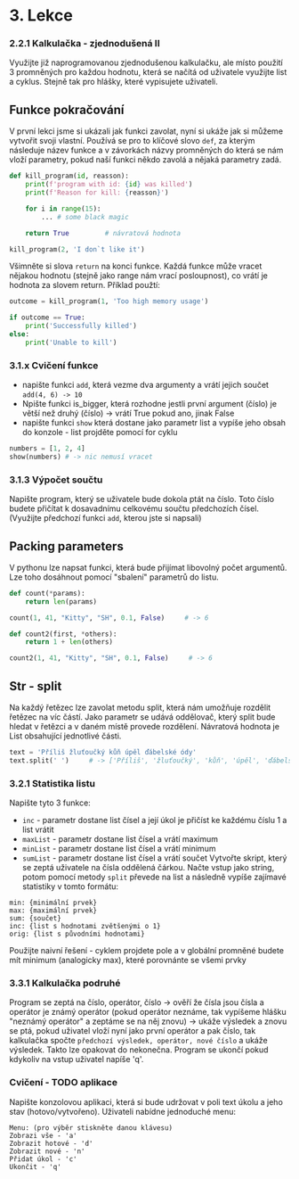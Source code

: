 # 3. Lekce

### 2.2.1 Kalkulačka - zjednodušená II
Využijte již naprogramovanou zjednodušenou kalkulačku, ale místo použití 3 promněných pro každou hodnotu, která se načítá od uživatele využijte list a cyklus. Stejně tak pro hlášky, které vypisujete uživateli.

## Funkce pokračování
V první lekci jsme si ukázali jak funkci zavolat, nyní si ukáže jak si můžeme vytvořit svoji vlastní. Používá se pro to klíčové slovo `def`, za kterým následuje název funkce a v závorkách názvy promněných do která se nám vloží parametry, pokud naší funkci někdo zavolá a nějaká parametry zadá.
```python
def kill_program(id, reasson):
    print(f'program with id: {id} was killed')
    print(f'Reason for kill: {reasson}')

    for i in range(15):
        ... # some black magic

    return True         # návratová hodnota

kill_program(2, 'I don`t like it')
```
Všimněte si slova `return` na konci funkce. Každá funkce může vracet nějakou hodnotu (stejně jako range nám vrací posloupnost), co vrátí je hodnota za slovem return. Příklad použtí:
```python
outcome = kill_program(1, 'Too high memory usage')

if outcome == True:
    print('Successfully killed')
else:
    print('Unable to kill')
```

### 3.1.x Cvičení funkce
* napište funkci `add`, která vezme dva argumenty a vrátí jejich součet
```add(4, 6) -> 10```
* Npište funkci is_bigger, která rozhodne jestli první argument (číslo) je větší než druhý (číslo) -> vrátí True pokud ano, jinak False
* napište funkci `show` která dostane jako parametr list a vypíše jeho obsah do konzole - list projděte pomocí for cyklu
```python
numbers = [1, 2, 4]
show(numbers) # -> nic nemusí vracet
```

### 3.1.3 Výpočet součtu
Napište program, který se uživatele bude dokola ptát na číslo. Toto číslo budete přičítat k dosavadnímu celkovému součtu předchozích čísel. (Využijte předchozí funkci `add`, kterou jste si napsali)

## Packing parameters
V pythonu lze napsat funkci, která bude přijímat libovolný počet argumentů. Lze toho dosáhnout pomocí "sbalení" parametrů do listu.
```python
def count(*params):
    return len(params)

count(1, 41, "Kitty", "SH", 0.1, False)     # -> 6

def count2(first, *others):
    return 1 + len(others)

count2(1, 41, "Kitty", "SH", 0.1, False)     # -> 6
```

## Str - split
Na každý řetězec lze zavolat metodu split, která nám umožňuje rozdělit řetězec na víc částí. Jako parametr se udává oddělovač, který split bude hledat v řetězci a v daném místě provede rozdělení. Návratová hodnota je List obsahující jednotlivé části.
```python
text = 'Příliš žluťoučký kůň úpěl ďábelské ódy'
text.split(' ')     # -> ['Příliš', 'žluťoučký', 'kůň', 'úpěl', 'ďábelské', 'ódy']
```

### 3.2.1 Statistika listu
Napište tyto 3 funkce:
* `inc` - parametr dostane list čísel a její úkol je přičíst ke každému číslu 1 a list vrátit
* `maxList` - parametr dostane list čísel a vrátí maximum
* `minList` - parametr dostane list čísel a vrátí minimum
* `sumList` - parametr dostane list čísel a vrátí součet
Vytvořte skript, který se zeptá uživatele na čísla oddělená čárkou. Načte vstup jako string, potom pomocí metody `split` převede na list a následně vypíše zajímavé statistiky v tomto formátu:
```text
min: {minimální prvek}
max: {maximální prvek}
sum: {součet}
inc: {list s hodnotami zvětšenými o 1}
orig: {list s původními hodnotami}
```
Použijte naivní řešení - cyklem projdete pole a v globální promněné budete mít minimum (analogicky max), které porovnánte se všemi prvky


<!-- Nejprve napsat vše do cyklu, potom vylepšit separací kódu do funkce-->
### 3.3.1 Kalkulačka podruhé
Program se zeptá na číslo, operátor, číslo -> ověří že čísla jsou čísla a operátor je známý operátor (pokud operátor neznáme, tak vypíšeme hlášku "neznámý operátor" a zeptáme se na něj znovu) -> ukáže výsledek a znovu se ptá, pokud uživatel vloží nyní jako první operátor a pak číslo, tak kalkulačka spočte `předchozí výsledek, operátor, nové číslo` a ukáže výsledek. Takto lze opakovat do nekonečna. Program se ukončí pokud kdykoliv na vstup uživatel napíše 'q'.


### Cvičení - TODO aplikace
Napište konzolovou aplikaci, která si bude udržovat v poli text úkolu a jeho stav (hotovo/vytvořeno). Uživateli nabídne jednoduché menu:
```
Menu: (pro výběr stiskněte danou klávesu)
Zobrazi vše - 'a'
Zobrazit hotové - 'd'
Zobrazit nové - 'n'
Přidat úkol - 'c'
Ukončit - 'q'
```

